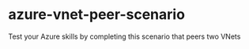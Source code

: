 # azure-vnet-peer-scenario

Test your Azure skills by completing this scenario that peers two VNets
